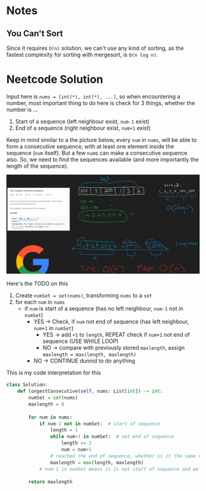 # Notes
## You Can't Sort
Since it requires `O(n)` solution, we can't use any kind of sorting, as the fastest complexity for sorting with mergesort, is `O(n log n)`.

# Neetcode Solution
Input here is `nums = [int(*), int(*), ...]`, so when encountering a number, most important thing to do here is check for 3 things, whether the number is ...
1. Start of a sequence (left neighbour exist, `num-1` exist)
2. End of a sequence (right neighbour exist, `num+1` exist)

Keep in mind similar to a the picture below, every `num` in `nums`, will be able to form a consecutive sequence, with at least one element inside the sequence (`num` itself). But a few `num`s can make a consecutive sequence also. So, we need to find the sequences available (and more importantly the length of the sequence).

![alt text](image.png)

Here's the TODO on this
1. Create `numSet = set(nums)`, transforming `nums` to a `set`
2. for each `num` in `nums`
    - if `num` is start of a sequence (has no left neighbour, `num-1` not in `numSet`)
        - YES → Check, if `num` not end of sequence (has left neighbour, `num+1` in `numSet`)
            - YES → add `+1` to `length`, REPEAT check if `num+1` not end of sequence (USE WHILE LOOP)
            - NO → compare with previously stored `maxlength`, assign `maxlength = max(length, maxlength)`
        - NO → CONTINUE dunnid to do anything


This is my code interpretation for this
```python
class Solution:
    def longestConsecutive(self, nums: List[int]) -> int:
        numSet = set(nums)
        maxlength = 0

        for num in nums:
            if num-1 not in numSet:  # start of sequence
                length = 1
                while num+1 in numSet:  # not end of sequence
                    length += 1
                    num = num+1
                # reached the end of sequence, whether is it the same number or not
                maxlength = max(length, maxlength)
            # num-1 in numSet means it is not start of sequence and we can ignore it

        return maxlength
```